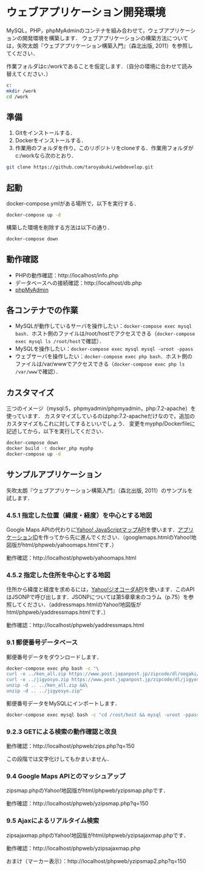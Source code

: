 # ウェブアプリケーション開発環境

MySQL，PHP，phpMyAdminのコンテナを組み合わせて，ウェブアプリケーションの開発環境を構築します．
ウェブアプリケーションの構築方法については，矢吹太朗『ウェブアプリケーション構築入門』（森北出版, 2011）を参照してください．

作業フォルダはc:/workであることを仮定します．（自分の環境に合わせて読み替えてください．）

```bash
c:
mkdir /work
cd /work
```

## 準備

1. Gitをインストールする．
1. Dockerをインストールする．
1. 作業用のフォルダを作り，このリポジトリをcloneする．作業用フォルダがc:/workなら次のとおり．

```bash
git clone https://github.com/taroyabuki/webdevelop.git
```

## 起動

docker-compose.ymlがある場所で，以下を実行する．

```bash
docker-compose up -d
```

構築した環境を削除する方法は以下の通り．

```bash
docker-compose down
```

## 動作確認

* PHPの動作確認：http://localhost/info.php
* データベースへの接続確認：http://localhost/db.php
* [phpMyAdmin](http://localhost:8080/)

## 各コンテナでの作業

* MySQLが動作しているサーバを操作したい：`docker-compose exec mysql bash`．ホスト側のファイルは/root/hostでアクセスできる（`docker-compose exec mysql ls /root/host`で確認）．
* MySQLを操作したい：`docker-compose exec mysql mysql -uroot -ppass`
* ウェブサーバを操作したい：`docker-compose exec php bash`．ホスト側のファイルは/var/wwwでアクセスできる（`docker-compose exec php ls /var/www`で確認）．

## カスタマイズ

三つのイメージ（mysql:5，phpmyadmin/phpmyadmin，php:7.2-apache）を使っています．
カスタマイズしているのはphp:7.2-apacheだけなので，追加のカスタマイズもこれに対してするといいでしょう．
変更をmyphp/Dockerfileに記述してから，以下を実行してください．

```bash
docker-compose down
docker build -t docker_php myphp
docker-compose up -d
```

## サンプルアプリケーション

矢吹太朗『ウェブアプリケーション構築入門』（森北出版, 2011）のサンプルを試します．

### 4.5.1 指定した位置（緯度・経度）を中心とする地図

Google Maps APIの代わりに[Yahoo! JavaScriptマップAPI](https://developer.yahoo.co.jp/webapi/map/openlocalplatform/v1/js/)を使います．[アプリケーションID](https://e.developer.yahoo.co.jp/register)を作ってから先に進んでください．（googlemaps.htmlのYahoo!地図版がhtml/phpweb/yahoomaps.htmlです．）

動作確認：http://localhost/phpweb/yahoomaps.html

### 4.5.2 指定した住所を中心とする地図

住所から緯度と経度を求めるには，[Yahoo!ジオコーダAPI](https://developer.yahoo.co.jp/webapi/map/openlocalplatform/v1/geocoder.html)を使います．このAPIはJSONPで呼び出します．JSONPについては第5章章末のコラム（p.75）を参照してください．（addressmaps.htmlのYahoo!地図版がhtml/phpweb/yaddressmaps.htmlです．）

動作確認：http://localhost/phpweb/yaddressmaps.html

### 9.1 郵便番号データベース

郵便番号データをダウンロードします．

```bash
docker-compose exec php bash -c "\
curl -o ../ken_all.zip https://www.post.japanpost.jp/zipcode/dl/oogaki/zip/ken_all.zip &&\
curl -o ../jigyosyo.zip https://www.post.japanpost.jp/zipcode/dl/jigyosyo/zip/jigyosyo.zip &&\
unzip -d .. ../ken_all.zip &&\
unzip -d .. ../jigyosyo.zip"
```

郵便番号データをMySQLにインポートします．

```bash
docker-compose exec mysql bash -c "cd /root/host && mysql -uroot -ppass < zips.sql"
```

### 9.2.3 GETによる検索の動作確認と改良

動作確認：http://localhost/phpweb/zips.php?q=150

この段階では文字化けしてもかまいません．

### 9.4 Google Maps APIとのマッシュアップ

zipsmap.phpのYahoo!地図版がhtml/phpweb/yzipsmap.phpです．

動作確認：http://localhost/phpweb/yzipsmap.php?q=150

### 9.5 Ajaxによるリアルタイム検索

zipsajaxmap.phpのYahoo!地図版がhtml/phpweb/yzipsajaxmap.phpです．

動作確認：http://localhost/phpweb/yzipsajaxmap.php

おまけ（マーカー表示）：http://localhost/phpweb/yzipsmap2.php?q=150
